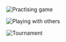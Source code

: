 ![Practising game](https://www.plantuml.com/plantuml/png/TO-zYiCm48JxVOgvxbpu1Snn-Cg3588ymU9iP85-Z7PTvErZ6QSnk1BCV9gP7TMusfeYVTaiIP2uAbcmA72L9miQieVdpU9OiX1jOgaONEINr06iS4GE_I--RyM7tD7nec_QNQ9CraAMFMyIbCL2QTorT_xR1dHq5l2pOsqAs7F8QlZxl-O-9LhQERfiZA8yORCS3QFanvhY6m00)

![Playing with others](https://www.plantuml.com/plantuml/png/ZP5DJiKm38JtFeNPqKKNPLaXr0CWgCG9JB7QIFc94YFKs-CqP4DVfRUgDFDvncwcB9Jasrbua8qTewEKGOnOnjdIRloAFqOsZ1oYQfufVUu0j4X8E1Q4quYKSHwQ-Av92UDXvUez0Sm3zY_u-1fMuplu-s9Vj0-sl4YfAaErBzGGJGWUGnGJTEfEyfoxakCE_WkLUZjEQlkY8rasHHI_Sl2vrvEk_PhRVf-kr_fF4ju69_PV-YQ_)

![Tournament](https://www.plantuml.com/plantuml/png/ZL6zQZCn4Epr5Fjrlk8AVwK9mI5L8923158lolYye9EErPx1Rn_9Icmm1AwIc9qVpMgVZTMMARX_TiG4cbYpCx40-aYBHfuGpJdsbfHsRpfob0pT4MSQjbUyY9Ncm6TeRhF_pWrRwXzfyvf6YPtxEQcls3i2l4aSoIlOG7ODepIRf29OGsfkpoaUP5oqKc-SplqrQAgNanX-7rt8JzvZDf9OyOuU-bfYyybYT4XAE47FAOBA_R8r0ciGQANUYTsTUGjSORKghxaDnVlIwtXRJEcyH_mg__aD)
